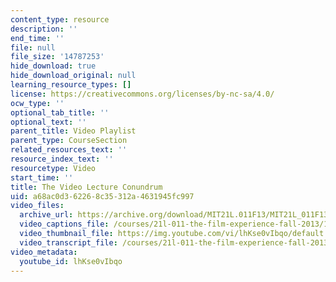 ```yaml
---
content_type: resource
description: ''
end_time: ''
file: null
file_size: '14787253'
hide_download: true
hide_download_original: null
learning_resource_types: []
license: https://creativecommons.org/licenses/by-nc-sa/4.0/
ocw_type: ''
optional_tab_title: ''
optional_text: ''
parent_title: Video Playlist
parent_type: CourseSection
related_resources_text: ''
resource_index_text: ''
resourcetype: Video
start_time: ''
title: The Video Lecture Conundrum
uid: a68ac0d3-6226-8c35-312a-4631945fc997
video_files:
  archive_url: https://archive.org/download/MIT21L.011F13/MIT21L_011F13_Instructor_VideoLectureConundrum_300k.mp4
  video_captions_file: /courses/21l-011-the-film-experience-fall-2013/117aafd96b3557439d5416fbc9f80f42_lhKse0vIbqo.vtt
  video_thumbnail_file: https://img.youtube.com/vi/lhKse0vIbqo/default.jpg
  video_transcript_file: /courses/21l-011-the-film-experience-fall-2013/841ac9201fcbe2e951aca0434fc6123e_lhKse0vIbqo.pdf
video_metadata:
  youtube_id: lhKse0vIbqo
---
```

